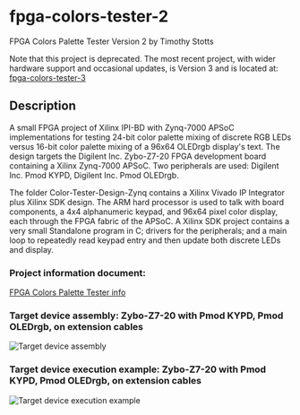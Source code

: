 # fpga-colors-tester-2

FPGA Colors Palette Tester Version 2
by Timothy Stotts

Note that this project is deprecated. The most recent project, with wider
hardware support and occasional updates, is Version 3 and is located at:
[fpga-colors-tester-3](https://github.com/timothystotts/fpga-colors-tester-3)

## Description
A small FPGA project of Xilinx IPI-BD with Zynq-7000 APSoC implementations for testing
24-bit color palette mixing of discrete RGB LEDs versus 16-bit color palette mixing of
a 96x64 OLEDrgb display's text.
The design targets the Digilent Inc. Zybo-Z7-20 FPGA development board containing a
Xilinx Zynq-7000 APSoC.
Two peripherals are used: Digilent Inc. Pmod KYPD, Digilent Inc. Pmod OLEDrgb.

The folder Color-Tester-Design-Zynq contains a Xilinx Vivado IP Integrator plus
Xilinx SDK design. The ARM hard processor is used to talk with board components,
a 4x4 alphanumeric keypad,
and 96x64 pixel color display, each through the FPGA fabric of the APSoC.
A Xilinx SDK project contains a very small Standalone program in C; drivers
for the peripherals; and a main loop to repeatedly read keypad entry and then update both
discrete LEDs and display.


### Project information document:

[FPGA Colors Palette Tester info](https://github.com/timothystotts/fpga-colors-tester-2/blob/main/Colors%20Palette%20Tester%20-%20Zynq.pdf)

### Target device assembly: Zybo-Z7-20 with Pmod KYPD, Pmod OLEDrgb, on extension cables
![Target device assembly](https://github.com/timothystotts/fpga-colors-tester-2/blob/main/Color-Tester-Design-Documents/img_color-palette-tester-zynq-assembled-20200902_130951746.jpg)

### Target device execution example: Zybo-Z7-20 with Pmod KYPD, Pmod OLEDrgb, on extension cables
![Target device execution example](https://github.com/timothystotts/fpga-colors-tester-2/blob/main/Color-Tester-Design-Documents/img_color-palette-tester-zynq-executing-a-20200902_130933775.jpg)
